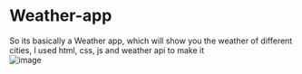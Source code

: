 # Weather-app
So its basically a Weather app, which will show you the weather of different cities, I used html, css, js and weather api to make it  
![image](https://github.com/user-attachments/assets/9fc20ac4-50a9-4a0b-afac-46b938809a0b)
